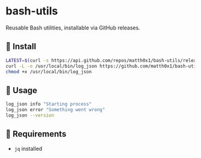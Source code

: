 # bash-utils

Reusable Bash utilities, installable via GitHub releases.

## 🔧 Install

```bash
LATEST=$(curl -s https://api.github.com/repos/matth0x1/bash-utils/releases/latest | jq -r .tag_name)
curl -L -o /usr/local/bin/log_json https://github.com/matth0x1/bash-utils/releases/download/$LATEST/log_json
chmod +x /usr/local/bin/log_json
```

## 🚀 Usage

```bash
log_json info "Starting process"
log_json error "Something went wrong"
log_json --version
```

## 🧰 Requirements

- `jq` installed
